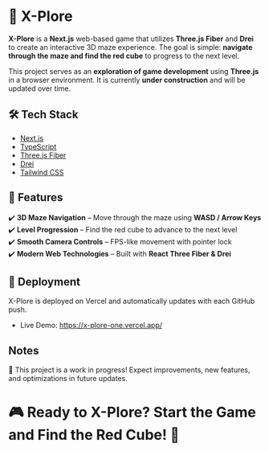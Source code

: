 # 🚀 X-Plore

**X-Plore** is a **Next.js** web-based game that utilizes **Three.js Fiber** and **Drei** to create an interactive 3D maze experience. The goal is simple: **navigate through the maze and find the red cube** to progress to the next level.

This project serves as an **exploration of game development** using **Three.js** in a browser environment. It is currently **under construction** and will be updated over time.

## 🛠️ Tech Stack

- [Next.js](https://nextjs.org/)  
- [TypeScript](https://www.typescriptlang.org/)
- [Three.js Fiber](https://github.com/pmndrs/react-three-fiber)
- [Drei](https://github.com/pmndrs/drei)
- [Tailwind CSS](https://tailwindcss.com/) 

## 📌 Features

✔️ **3D Maze Navigation** – Move through the maze using **WASD / Arrow Keys**  
✔️ **Level Progression** – Find the red cube to advance to the next level  
✔️ **Smooth Camera Controls** – FPS-like movement with pointer lock  
✔️ **Modern Web Technologies** – Built with **React Three Fiber & Drei**  

## 📡 Deployment
X-Plore is deployed on Vercel and automatically updates with each GitHub push.
- Live Demo: https://x-plore-one.vercel.app/

## Notes
🚧 This project is a work in progress!
Expect improvements, new features, and optimizations in future updates.

# 🎮 Ready to X-Plore? Start the Game and Find the Red Cube! 🚀